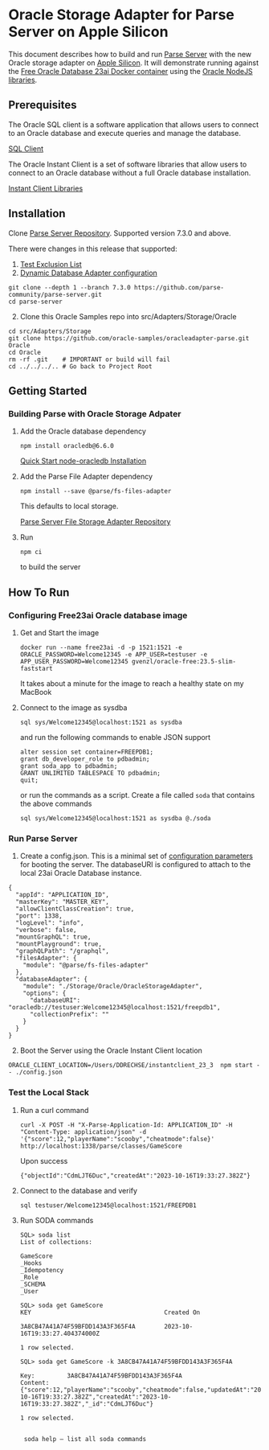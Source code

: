 # Oracle Storage Adapter for Parse Server on Apple Silicon

This document describes how to build and run [Parse Server](https://parseplatform.org/) with the new Oracle storage adapter on [Apple Silicon](https://en.wikipedia.org/wiki/Apple_silicon). It will demonstrate running against the [Free Oracle Database 23ai Docker container](https://www.oracle.com/database/free) using the [Oracle NodeJS libraries](https://node-oracledb.readthedocs.io/en/latest).

## Prerequisites

The Oracle SQL client is a software application that allows users to connect to an Oracle database and execute queries and manage the database.

[SQL Client](https://www.oracle.com/database/sqldeveloper/technologies/sqlcl/download/)

The Oracle Instant Client is a set of software libraries that allow users to connect to an Oracle database without a full Oracle database installation.

[Instant Client Libraries](https://www.oracle.com/cis/database/technologies/instant-client/downloads.html)

## Installation

Clone [Parse Server Repository](https://github.com/parse-community/parse-server). Supported version 7.3.0 and above.  

There were changes in this release that supported:

1. [Test Exclusion List](https://github.com/parse-community/parse-server/pull/8774)
2. [Dynamic Database Adapter configuration](https://github.com/parse-community/parse-server/pull/8883)

```
git clone --depth 1 --branch 7.3.0 https://github.com/parse-community/parse-server.git
cd parse-server
```
2. Clone this Oracle Samples repo into src/Adapters/Storage/Oracle
 ```
cd src/Adapters/Storage
git clone https://github.com/oracle-samples/oracleadapter-parse.git Oracle
cd Oracle
rm -rf .git    # IMPORTANT or build will fail
cd ../../../.. # Go back to Project Root
```

## Getting Started
### Building Parse with Oracle Storage Adpater
1. Add the Oracle database dependency

    ```
    npm install oracledb@6.6.0
    ```

    [Quick Start node-oracledb Installation](https://node-oracledb.readthedocs.io/en/latest/user_guide/installation.html#quick-start-node-oracledb-installation)

2. Add the Parse File Adapter dependency

    ```
    npm install --save @parse/fs-files-adapter
    ```

    This defaults to local storage. 

    [Parse Server File Storage Adapter Repository](https://github.com/parse-community/parse-server-fs-adapter)

3. Run 
    ```
    npm ci
    ``` 
    to build the server

## How To Run
### Configuring Free23ai Oracle database image
1. Get and Start the image

    ```
    docker run --name free23ai -d -p 1521:1521 -e ORACLE_PASSWORD=Welcome12345 -e APP_USER=testuser -e APP_USER_PASSWORD=Welcome12345 gvenzl/oracle-free:23.5-slim-faststart
    ```

   It takes about a minute for the image to reach a healthy state on my MacBook

2. Connect to the image as sysdba

    ```
    sql sys/Welcome12345@localhost:1521 as sysdba
    ```

   and run the following commands to enable JSON support

    ```
    alter session set container=FREEPDB1;
    grant db_developer_role to pdbadmin;
    grant soda_app to pdbadmin;
    GRANT UNLIMITED TABLESPACE TO pdbadmin;
    quit;
    ```

    or run the commands as a script. Create a file called `soda` that contains the above commands

    ```
    sql sys/Welcome12345@localhost:1521 as sysdba @./soda
    ```    

### Run Parse Server
1. Create a config.json.  This is a minimal set of [configuration parameters](https://parseplatform.org/parse-server/api/master/ParseServerOptions.html) for booting the server. The databaseURI is configured to attach to the local 23ai Oracle Database instance.

```
{
  "appId": "APPLICATION_ID",
  "masterKey": "MASTER_KEY",
  "allowClientClassCreation": true,
  "port": 1338,
  "logLevel": "info",
  "verbose": false,
  "mountGraphQL": true,
  "mountPlayground": true,
  "graphQLPath": "/graphql",
  "filesAdapter": {
    "module": "@parse/fs-files-adapter"
  },
  "databaseAdapter": {
    "module": "./Storage/Oracle/OracleStorageAdapter",
    "options": {
      "databaseURI": "oracledb://testuser:Welcome12345@localhost:1521/freepdb1",
      "collectionPrefix": ""
    }
  }
}
```

2. Boot the Server using the Oracle Instant Client location

```
ORACLE_CLIENT_LOCATION=/Users/DDRECHSE/instantclient_23_3  npm start -- ./config.json
```

### Test the Local Stack
1. Run a curl command

    ```
    curl -X POST -H "X-Parse-Application-Id: APPLICATION_ID" -H "Content-Type: application/json" -d '{"score":12,"playerName":"scooby","cheatmode":false}' http://localhost:1338/parse/classes/GameScore
    ```

   Upon success

    ```
    {"objectId":"CdmLJT6Duc","createdAt":"2023-10-16T19:33:27.382Z"}
    ```

2. Connect to the database and verify

    ```
    sql testuser/Welcome12345@localhost:1521/FREEPDB1
    ```

3. Run SODA commands

    ```
    SQL> soda list
    List of collections:

	GameScore
	_Hooks
	_Idempotency
	_Role
	_SCHEMA
	_User

    SQL> soda get GameScore
	KEY						                Created On

	3A8CB47A41A74F59BFDD143A3F365F4A		2023-10-16T19:33:27.404374000Z

    1 row selected. 

    SQL> soda get GameScore -k 3A8CB47A41A74F59BFDD143A3F365F4A

    Key:    	 3A8CB47A41A74F59BFDD143A3F365F4A
    Content:	 {"score":12,"playerName":"scooby","cheatmode":false,"updatedAt":"2023-10-16T19:33:27.382Z","createdAt":"2023-10-16T19:33:27.382Z","_id":"CdmLJT6Duc"}

    1 row selected. 


     soda help – list all soda commands

    ```

